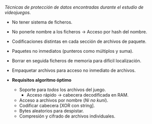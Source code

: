 *Técnicas de protección de datos encontradas durante el estudio
de videojuegos.*

* No tener sistema de ficheros.
* No ponerle nombre a los ficheros -> Acceso por hash del nombre.
* Codificaciones distintas en cada sección de archivos de paquete.
* Paquetes no inmediatos (punteros como múltiplos y suma).
* Borrar en seguida ficheros de memoria para difícil localización.
* Empaquetar archivos para acceso no inmediato de archivos.


* **Requisitos algoritmo óptimo**
  * Soporte para *todos* los archivos del juego.
    * Acceso rápido -> cabecera decodificada en RAM.
  * Acceso a archivos por nombre (*Ni no kuni*).
  * Codificar cabecera [XOR con string].
  * Bytes aleatorios para despistar.
  * Compresión y cifrado de archivos individuales.
